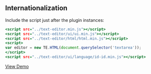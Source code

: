 Internationalization
--------------------

Include the script just after the plugin instances:

~~~ .html
<script src="../text-editor.min.js"></script>
<script src="../text-editor/ui/ui.min.js"></script>
<script src="../text-editor/html/html.min.js"></script>
<script>
var editor = new TE.HTML(document.querySelector('textarea'));
</script>
<script src="../text-editor/ui/language/id-id.min.js"></script>
~~~

[View Demo](https://rawgit.com/tovic/text-editor/master/text-editor/ui/language/language.html)